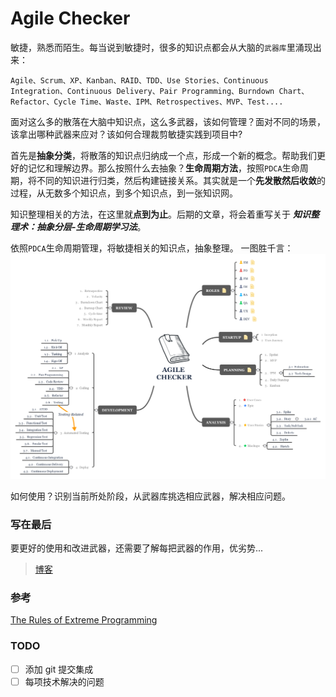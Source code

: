 # Agile Checker

敏捷，熟悉而陌生。每当说到敏捷时，很多的知识点都会从大脑的`武器库`里涌现出来：

`Agile、Scrum、XP、Kanban、RAID、TDD、Use Stories、Continuous Integration、Continuous Delivery、Pair Programming、Burndown Chart、Refactor、Cycle Time、Waste、IPM、Retrospectives、MVP、Test....` 

面对这么多的散落在大脑中知识点，这么多武器，该如何管理？面对不同的场景，该拿出哪种武器来应对？该如何合理裁剪敏捷实践到项目中?


首先是**抽象分类**，将散落的知识点归纳成一个点，形成一个新的概念。帮助我们更好的记忆和理解边界。那么按照什么去抽象？**生命周期方法**，按照`PDCA`生命周期，将不同的知识进行归类，然后构建链接关系。其实就是一个**先发散然后收敛**的过程，从无数多个知识点，到多个知识点，到一张知识网。

知识整理相关的方法，在这里就**点到为止**。后期的文章，将会着重写关于 ***知识整理术：抽象分层-生命周期学习法***。

依照`PDCA`生命周期管理，将敏捷相关的知识点，抽象整理。 一图胜千言：
![agile checker](https://github.com/aikin/agile-checker/blob/master/agile-checker.png)

如何使用？识别当前所处阶段，从武器库挑选相应武器，解决相应问题。

### 写在最后
要更好的使用和改进武器，还需要了解每把武器的作用，优劣势...


>[博客](http://aikin.me/2018/05/06/agile-checker/)

### 参考
[The Rules of Extreme Programming](http://www.extremeprogramming.org/rules.html)



### TODO

- [ ] 添加 git 提交集成
- [ ] 每项技术解决的问题
